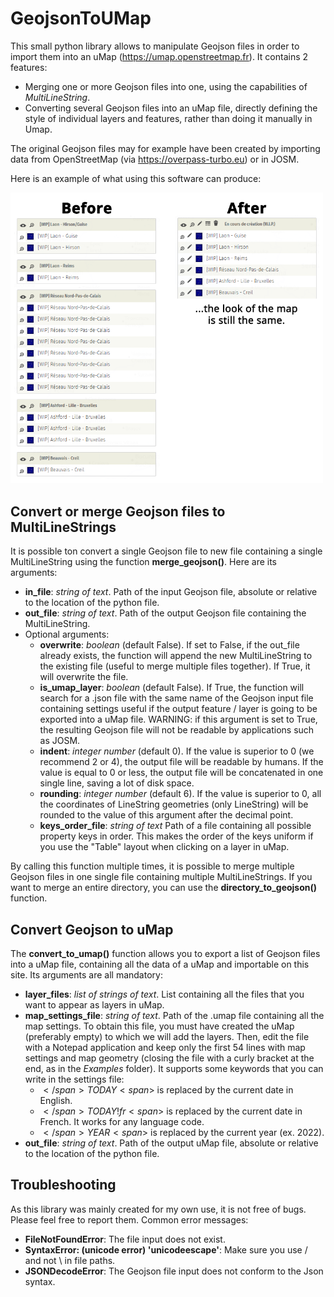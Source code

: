 # GeojsonToUMap
This small python library allows to manipulate Geojson files in order to import them into an uMap (https://umap.openstreetmap.fr). It contains 2 features:
 - Merging one or more Geojson files into one, using the capabilities of *MultiLineString*.
 - Converting several Geojson files into an uMap file, directly defining the style of individual layers and features, rather than doing it manually in Umap.

The original Geojson files may for example have been created by importing data from OpenStreetMap (via https://overpass-turbo.eu) or in JOSM.

Here is an example of what using this software can produce:

<img alt="Example of resulting uMap layers" src="https://github.com/lus0rius/GeojsonToUMap/blob/main/Examples/Comparison.png?raw=true" width="500">

## Convert or merge Geojson files to MultiLineStrings
It is possible ton convert a single Geojson file to new file containing a single MultiLineString using the function **merge_geojson()**. Here are its arguments:
 - **in_file**: *string of text*. Path of the input Geojson file, absolute or relative to the location of the python file.
 - **out_file**: *string of text*. Path of the output Geojson file containing the MultiLineString.
 - Optional arguments:
	 - **overwrite**: *boolean* (default False). If set to False, if the out_file already exists, the function will append the new MultiLineString to the existing file (useful to merge multiple files together). If True, it will overwrite the file.
	 - **is_umap_layer**: *boolean* (default False). If True, the function will search for a .json file with the same name of the Geojson input file containing settings useful if the output feature / layer is going to be exported into a uMap file. WARNING: if this argument is set to True, the resulting Geojson file will not be readable by applications such as JOSM.
	 - **indent**: *integer number* (default 0). If the value is superior to 0 (we recommend 2 or 4), the output file will be readable by humans. If the value is equal to 0 or less, the output file will be concatenated in one single line, saving a lot of disk space.
	 - **rounding**: *integer number* (default 6). If the value is superior to 0, all the coordinates of LineString geometries (only LineString) will be rounded to the value of this argument after the decimal point.
	 - **keys_order_file**: *string of text* Path of a file containing all possible property keys in order. This makes the order of the keys uniform if you use the "Table" layout when clicking on a layer in uMap.

By calling this function multiple times, it is possible to merge multiple Geojson files in one single file containing multiple MultiLineStrings. If you want to merge an entire directory, you can use the **directory_to_geojson()** function.

## Convert Geojson to uMap
The **convert_to_umap()** function allows you to export a list of Geojson files into a uMap file, containing all the data of a uMap and importable on this site. Its arguments are all mandatory:
 - **layer_files**: *list of strings of text*. List containing all the files that you want to appear as layers in uMap.
 - **map_settings_file**: *string of text*. Path of the .umap file containing all the map settings. To obtain this file, you must have created the uMap (preferably empty) to which we will add the layers. Then, edit the file with a Notepad application and keep only the first 54 lines with map settings and map geometry (closing the file with a curly bracket at the end, as in the *Examples* folder). It supports some keywords that you can write in the settings file:
	 - <span>$</span>TODAY<span>$</span> is replaced by the current date in English.
	 - <span>$</span>TODAY!fr<span>$</span> is replaced by the current date in French. It works for any language code.
	 - <span>$</span>YEAR<span>$</span> is replaced by the current year (ex. 2022).
 - **out_file**: *string of text*. Path of the output uMap file, absolute or relative to the location of the python file.
 
## Troubleshooting
As this library was mainly created for my own use, it is not free of bugs. Please feel free to report them. Common error messages:
 - **FileNotFoundError**: The file input does not exist.
 - **SyntaxError: (unicode error) 'unicodeescape'**: Make sure you use / and not \ in file paths.
 - **JSONDecodeError**: The Geojson file input does not conform to the Json syntax.
